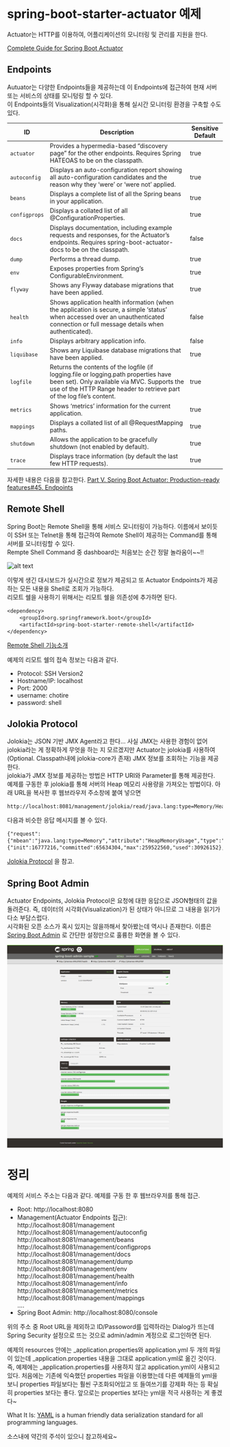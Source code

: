 # spring-boot-starter-actuator 예제

Actuator는 HTTP를 이용하여, 어플리케이션의 모니터링 및 관리를 지원을 한다.

[Complete Guide for Spring Boot Actuator](http://www.javabeat.net/spring-boot-actuator)

## Endpoints
Autuator는 다양한 Endpoints들을 제공하는데 이 Endpoints에 접근하여 현재 서버 또는 서비스의 상태를 모니텅링 할 수 있다.  
이 Endpoints들의  Visualization(시각화)을 통해 실시간 모니터링 환경을 구축할 수도 있다. 

ID | Description | Sensitive Default
--- | --- | ---
`actuator`| Provides a hypermedia-based “discovery page” for the other endpoints. Requires Spring HATEOAS to be on the classpath. | true
`autoconfig`| Displays an auto-configuration report showing all auto-configuration candidates and the reason why they ‘were’ or ‘were not’ applied. | true
`beans`| Displays a complete list of all the Spring beans in your application. | true
`configprops`| Displays a collated list of all @ConfigurationProperties. | true
`docs`| Displays documentation, including example requests and responses, for the Actuator’s endpoints. Requires spring-boot-actuator-docs to be on the classpath. | false
`dump`| Performs a thread dump. | true
`env`| Exposes properties from Spring’s ConfigurableEnvironment. | true
`flyway`| Shows any Flyway database migrations that have been applied. | true
`health`| Shows application health information (when the application is secure, a simple ‘status’ when accessed over an unauthenticated connection or full message details when authenticated). | false
`info`| Displays arbitrary application info. | false
`liquibase`| Shows any Liquibase database migrations that have been applied. | true
`logfile`| Returns the contents of the logfile (if logging.file or logging.path properties have been set). Only available via MVC. Supports the use of the HTTP Range header to retrieve part of the log file’s content. | true
`metrics`| Shows ‘metrics’ information for the current application. | true
`mappings`| Displays a collated list of all @RequestMapping paths. | true
`shutdown`| Allows the application to be gracefully shutdown (not enabled by default). | true
`trace`| Displays trace information (by default the last few HTTP requests). | true

자세한 내용은 다음을 참고한다.
[Part V. Spring Boot Actuator: Production-ready features#45. Endpoints](https://docs.spring.io/spring-boot/docs/current/reference/html/production-ready-endpoints.html)

## Remote Shell
Spring Boot는 Remote Shell을 통해 서비스 모니터링이 가능하다.
이름에서 보이듯이 SSH 또는 Telnet을 통해 접근하여 Remote Shell이 제공하는 Command를 통해 서버를 모니터링할 수 있다.  
Rempte Shell Command 중 dashboard는 처음보는 순간 정말 놀라움이~~!!

![alt text](http://cfile5.uf.tistory.com/image/257F533755E04F19385FD9 "Remote Shell dashboard")

이렇게 생긴 대시보드가 실시간으로 정보가 제공되고 또 Actuator Endpoints가 제공하는 모든 내용을 Shell로 조회가 가능하다.  
리모트 쉘을 사용하기 위해서는 리모트 쉘을 의존성에 추가하면 된다.
```
<dependency>
    <groupId>org.springframework.boot</groupId>
    <artifactId>spring-boot-starter-remote-shell</artifactId>
</dependency>
```

[Remote Shell 기능소개](http://java.ihoney.pe.kr/379)

예제의 리모트 쉘의 접속 정보는 다음과 같다.
* Protocol: SSH Version2
* Hostname/IP: localhost
* Port: 2000
* username: chotire
* password: shell

## Jolokia Protocol
Jolokia는 JSON 기반 JMX Agent라고 한다... 사실 JMX는 사용한 경험이 없어 jolokia라는 게 정확하게 무엇을 하는 지 모르겠지만
Actuator는 jolokia를 사용하여(Optional. Classpath내에 jolokia-core가 존재) JMX 정보를 조회하는 기능을 제공한다.  
jolokia가 JMX 정보를 제공하는 방법은 HTTP URI와 Parameter를 통해 제공한다.   
예제를 구동한 후 jolokia를 통해 서버의 Heap 메모리 사용량을 가져오는 방법이다. 아래 URL을 복사한 후 웹브라우저 주소창에 붙여 넣으면
```
http://localhost:8081/management/jolokia/read/java.lang:type=Memory/HeapMemoryUsage
```
다음과 비슷한 응답 메시지를 볼 수 있다.
```
{"request":{"mbean":"java.lang:type=Memory","attribute":"HeapMemoryUsage","type":"read"},"value":{"init":16777216,"committed":65634304,"max":259522560,"used":30926152},"timestamp":1459409331,"status":200}
```
[Jolokia Protocol](https://jolokia.org/reference/html/protocol.html) 을 참고.

## Spring Boot Admin
Actuator Endpoints, Jolokia Protocol은 요청에 대한 응답으로 JSON형태의 값을 돌려준다. 즉, 데이터의 시각화(Visualization)가 된 상태가 아니므로 그 내용을 읽기가 다소 부담스럽다.  
시각화된 오픈 소스가 혹시 있지는 않을까해서 찾아봤는데 역시나 존재한다. 이름은 [Spring Boot Admin](https://github.com/codecentric/spring-boot-admin) 로 간단한 설정만으로 훌륭한 화면을 볼 수 있다.

![alt text](https://raw.githubusercontent.com/codecentric/spring-boot-admin/master/screenshot-details.png "")

# 정리
예제의 서비스 주소는 다음과 같다. 예제를 구동 한 후 웹브라우저를 통해 접근.
* Root: http://localhost:8080
* Management(Actuator Endpoints 접근): http://localhost:8081/management  
http://localhost:8081/management/autoconfig  
http://localhost:8081/management/beans  
http://localhost:8081/management/configprops  
http://localhost:8081/management/docs  
http://localhost:8081/management/dump  
http://localhost:8081/management/env  
http://localhost:8081/management/health  
http://localhost:8081/management/info  
http://localhost:8081/management/metrics  
http://localhost:8081/management/mappings  
....
* Spring Boot Admin: http://localhost:8080/console

위의 주소 중 Root URL을 제외하고 ID/Passoword를 입력하라는 Dialog가 뜨는데 Spring Security 설정으로 뜨는 것으로 admin/admin 계정으로 로그인하면 된다. 

예제의 resources 안에는 _application.properties와 application.yml 두 개의 파일이 있는데 _application.properties 내용을 그대로 application.yml로 옮긴 것이다. 즉, 예제에는 _application.properties를 사용하지 않고 application.yml이 사용되고 있다.   처음에는 기존에 익숙했던 properties 파일을 이용했는데 다른 예제들의 yml을 보니 properties 파일보다는 훨씬 구조화되어있고 또 들여쓰기를 강제화 하는 등 확실히 properties 보다는 좋다. 앞으로는 properties 보다는 yml을 적극 사용하는 게 좋겠다~

What It Is: [YAML](http://yaml.org/) is a human friendly data serialization standard for all programming languages.

소스내에 약간의 주석이 있으니 참고하세요~
